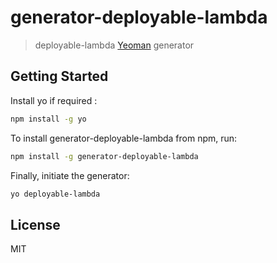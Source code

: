 # generator-deployable-lambda

> deployable-lambda [Yeoman](http://yeoman.io) generator


## Getting Started

Install yo if required :

```bash
npm install -g yo
```

To install generator-deployable-lambda from npm, run:

```bash
npm install -g generator-deployable-lambda
```

Finally, initiate the generator:

```bash
yo deployable-lambda
```

## License

MIT
